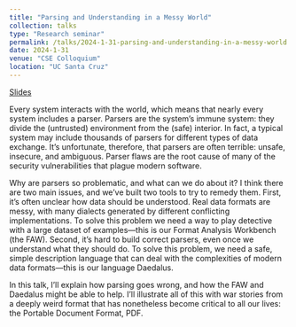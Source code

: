 ```yaml
---
title: "Parsing and Understanding in a Messy World"
collection: talks
type: "Research seminar"
permalink: /talks/2024-1-31-parsing-and-understanding-in-a-messy-world
date: 2024-1-31
venue: "CSE Colloquium"
location: "UC Santa Cruz" 
---
```


[Slides](http://mikedodds.github.io/files/talks/2024-1-31-parsing-and-understanding-in-a-messy-world.pdf)

Every system interacts with the world, which means that nearly every system includes a parser. Parsers are the system’s immune system: they divide the (untrusted) environment from the (safe) interior. In fact, a typical system may include thousands of parsers for different types of data exchange. It’s unfortunate, therefore, that parsers are often terrible: unsafe, insecure, and ambiguous. Parser flaws are the root cause of many of the security vulnerabilities that plague modern software.
 
Why are parsers so problematic, and what can we do about it? I think there are two main issues, and we’ve built two tools to try to remedy them. First, it’s often unclear how data should be understood. Real data formats are messy, with many dialects generated by different conflicting implementations. To solve this problem we need a way to play detective with a large dataset of examples—this is our Format Analysis Workbench (the FAW). Second, it’s hard to build correct parsers, even once we understand what they should do. To solve this problem, we need a safe, simple description language that can deal with the complexities of modern data formats—this is our language Daedalus.
 
In this talk, I’ll explain how parsing goes wrong, and how the FAW and Daedalus might be able to help. I’ll illustrate all of this with war stories from a deeply weird format that has nonetheless become critical to all our lives: the Portable Document Format, PDF.